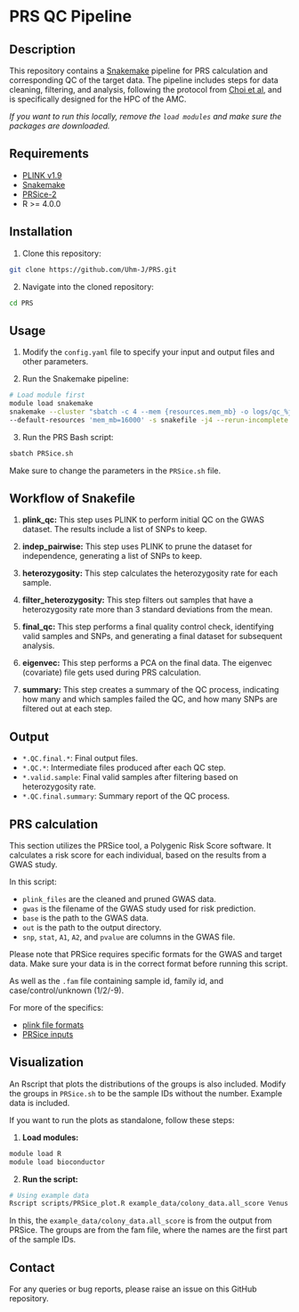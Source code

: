# PRS QC Pipeline

## Description
This repository contains a [Snakemake](https://snakemake.readthedocs.io/en/stable/) pipeline for PRS calculation and corresponding QC of the target data. The pipeline includes steps for data cleaning, filtering, and analysis, following the protocol from [Choi et al](https://choishingwan.github.io/PRS-Tutorial/target/), and is specifically designed for the HPC of the AMC. 

*If you want to run this locally, remove the `load modules` and make sure the packages are downloaded.*

## Requirements
- [PLINK v1.9](https://www.cog-genomics.org/plink/1.9/)
- [Snakemake](https://snakemake.readthedocs.io/en/stable/)
- [PRSice-2](https://choishingwan.github.io/PRSice/)
- R >= 4.0.0


## Installation
1. Clone this repository:  
```bash
git clone https://github.com/Uhm-J/PRS.git
```

2. Navigate into the cloned repository:  
```bash
cd PRS
```

## Usage
1. Modify the `config.yaml` file to specify your input and output files and other parameters.

2. Run the Snakemake pipeline:

```bash
# Load module first
module load snakemake
snakemake --cluster "sbatch -c 4 --mem {resources.mem_mb} -o logs/qc_%j.out" \
--default-resources 'mem_mb=16000' -s snakefile -j4 --rerun-incomplete
```
3. Run the PRS Bash script:
   
```bash
sbatch PRSice.sh
```

Make sure to change the parameters in the `PRSice.sh` file.


## Workflow of Snakefile
1. **plink_qc:** This step uses PLINK to perform initial QC on the GWAS dataset. The results include a list of SNPs to keep.

2. **indep_pairwise:** This step uses PLINK to prune the dataset for independence, generating a list of SNPs to keep.

3. **heterozygosity:** This step calculates the heterozygosity rate for each sample.

4. **filter_heterozygosity:** This step filters out samples that have a heterozygosity rate more than 3 standard deviations from the mean.

6. **final_qc:** This step performs a final quality control check, identifying valid samples and SNPs, and generating a final dataset for subsequent analysis.

7. **eigenvec:** This step performs a PCA on the final data. The eigenvec (covariate) file gets used during PRS calculation.

8. **summary:** This step creates a summary of the QC process, indicating how many and which samples failed the QC, and how many SNPs are filtered out at each step.

## Output
- `*.QC.final.*`: Final output files.
- `*.QC.*`: Intermediate files produced after each QC step.
- `*.valid.sample`: Final valid samples after filtering based on heterozygosity rate.
- `*.QC.final.summary`: Summary report of the QC process.

## PRS calculation
This section utilizes the PRSice tool, a Polygenic Risk Score software. It calculates a risk score for each individual, based on the results from a GWAS study.

In this script:
- `plink_files` are the cleaned and pruned GWAS data.
- `gwas` is the filename of the GWAS study used for risk prediction.
- `base` is the path to the GWAS data.
- `out` is the path to the output directory.
- `snp`, `stat`, `A1`, `A2`, and `pvalue` are columns in the GWAS file.

Please note that PRSice requires specific formats for the GWAS and target data. Make sure your data is in the correct format before running this script.

As well as the `.fam` file containing sample id, family id, and case/control/unknown (1/2/-9).

For more of the specifics:
- [plink file formats](https://www.cog-genomics.org/plink/1.9/formats)
- [PRSice inputs](https://choishingwan.github.io/PRS-Tutorial/target/)

## Visualization
An Rscript that plots the distributions of the groups is also included. Modify the groups in `PRSice.sh` to be the sample IDs without the number. Example data is included.

If you want to run the plots as standalone, follow these steps:
1. **Load modules:** 
```bash
module load R
module load bioconductor
```
2. **Run the script:**
```bash
# Using example data
Rscript scripts/PRSice_plot.R example_data/colony_data.all_score Venus Earth Mars Jupiter Neptune 
```
In this, the `example_data/colony_data.all_score` is from the output from PRSice. 
The groups are from the fam file, where the names are the first part of the sample IDs.

## Contact
For any queries or bug reports, please raise an issue on this GitHub repository.
